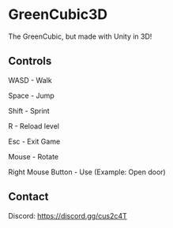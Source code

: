 # GreenCubic3D
 The GreenCubic, but made with Unity in 3D!

## Controls
 WASD - Walk
 
 Space - Jump
 
 Shift - Sprint
 
 R - Reload level
 
 Esc - Exit Game
 
 Mouse - Rotate

 Right Mouse Button - Use (Example: Open door)

## Contact
 Discord: https://discord.gg/cus2c4T
